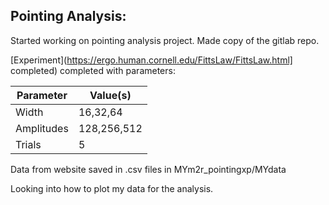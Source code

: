 ## Pointing Analysis:
Started working on pointing analysis project. Made copy of the gitlab repo.

[Experiment](https://ergo.human.cornell.edu/FittsLaw/FittsLaw.html] completed) completed with parameters:

| Parameter  | Value(s)    |
|------------|-------------|
| Width      | 16,32,64    |
| Amplitudes | 128,256,512 |
| Trials     | 5           |

Data from website saved in .csv files in MYm2r_pointingxp/MYdata

Looking into how to plot my data for the analysis. 